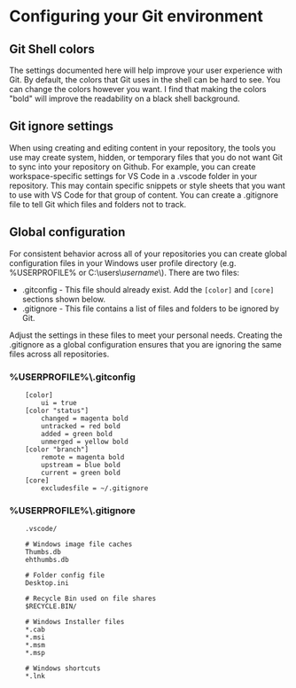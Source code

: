 # Configuring your Git environment

## Git Shell colors

The settings documented here will help improve your user experience with Git. By default, the colors that Git uses in the shell can be hard to see. You can change the colors however you want. I find that making the colors "bold" will improve the readability on a black shell background.

## Git ignore settings

When using creating and editing content in your repository, the tools you use may create system, hidden, or temporary files that you do not want Git to sync into your repository on Github. For example, you can create workspace-specific settings for VS Code in a .vscode folder in your repository. This may contain specific snippets or style sheets that you want to use with VS Code for that group of content. You can create a .gitignore file to tell Git which files and folders not to track.

## Global configuration

For consistent behavior across all of your repositories you can create global configuration files in your Windows user profile directory (e.g. %USERPROFILE% or C:\users\\*username*\\). There are two files:
- .gitconfig - This file should already exist. Add the `[color]` and `[core]` sections shown below. 
- .gitignore - This file contains a list of files and folders to be ignored by Git.

Adjust the settings in these files to meet your personal needs. Creating the .gitignore as a global configuration ensures that you are ignoring the same files across all repositories. 

### %USERPROFILE%\\.gitconfig

        [color]
            ui = true
        [color "status"]
            changed = magenta bold
            untracked = red bold
            added = green bold
            unmerged = yellow bold
        [color "branch"]
            remote = magenta bold
            upstream = blue bold
            current = green bold
        [core]
            excludesfile = ~/.gitignore


### %USERPROFILE%\\.gitignore

        .vscode/

        # Windows image file caches
        Thumbs.db
        ehthumbs.db

        # Folder config file
        Desktop.ini

        # Recycle Bin used on file shares
        $RECYCLE.BIN/

        # Windows Installer files
        *.cab
        *.msi
        *.msm
        *.msp

        # Windows shortcuts
        *.lnk
